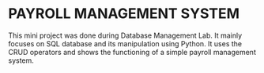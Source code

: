 # PAYROLL MANAGEMENT SYSTEM
This mini project was done during Database Management Lab. It mainly focuses on SQL database and its manipulation using Python. It uses the CRUD operators and shows the functioning of a simple payroll management system.
